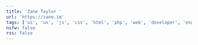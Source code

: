 ```yaml
---
title: 'Zane Taylor '
url: 'https://zane.im'
tags: ['ui', 'ux', 'js', 'css', 'html', 'php', 'web', 'developer', 'engineer', 'a11y', 'gis']
nsfw: false
rss: false
---
```

